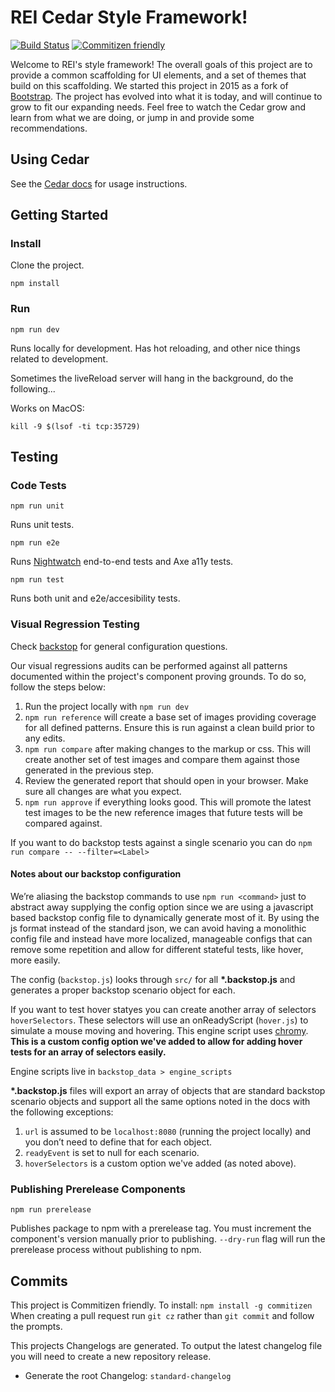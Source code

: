 # REI Cedar Style Framework!
[![Build Status](https://travis-ci.org/rei/rei-cedar.svg?branch=master)](https://travis-ci.org/rei/rei-cedar)
[![Commitizen friendly](https://img.shields.io/badge/commitizen-friendly-brightgreen.svg)](http://commitizen.github.io/cz-cli/)

Welcome to REI's style framework! The overall goals of this project are to provide a common scaffolding for UI elements,
and a set of themes that build on this scaffolding. We started this project in 2015 as a fork of
[Bootstrap](http://getbootstrap.com/).
The project has evolved into what it is today, and will continue to grow to fit our expanding needs. Feel free to watch
the Cedar grow and learn from what we are doing, or jump in and provide some recommendations.

## Using Cedar

See the [Cedar docs](https://rei.github.io/rei-cedar-docs/) for usage instructions.

## Getting Started

### Install

Clone the project.

`npm install`

### Run

`npm run dev`

Runs locally for development. Has hot reloading, and other nice things related to development.

Sometimes the liveReload server will hang in the background, do the following...

Works on MacOS:

```kill -9 $(lsof -ti tcp:35729)```

## Testing

### Code Tests

`npm run unit`

Runs unit tests.

`npm run e2e`

Runs [Nightwatch](http://nightwatchjs.org/) end-to-end tests and Axe a11y tests.

`npm run test`

Runs both unit and e2e/accesibility tests.

### Visual Regression Testing

Check [backstop](https://github.com/garris/BackstopJS) for general configuration questions.

Our visual regressions audits can be performed against all patterns documented within the project's component proving grounds. To do so, follow the steps below:

1. Run the project locally with `npm run dev`
2. `npm run reference` will create a base set of images providing coverage for all defined patterns. Ensure this is run against a clean build prior to any edits.
3. `npm run compare` after making changes to the markup or css. This will create another set of test images and compare them against those generated in the previous step.
4. Review the generated report that should open in your browser. Make sure all changes are what you expect.
5. `npm run approve` if everything looks good. This will promote the latest test images to be the new reference images that future tests will be compared against.

If you want to do backstop tests against a single scenario you can do `npm run compare -- --filter=<Label>`

#### Notes about our backstop configuration

We’re aliasing the backstop commands to use `npm run <command>` just to abstract away supplying the config option since we are using a javascript based backstop config file to dynamically generate most of it. By using the js format instead of the standard json, we can avoid having a monolithic config file and instead have more localized, manageable configs that can remove some repetition and allow for different stateful tests, like hover, more easily.

The config (`backstop.js`) looks through `src/` for all __*.backstop.js__ and generates a proper backstop scenario object for each.

If you want to test hover statyes you can create another array of selectors `hoverSelectors`. These selectors will use an onReadyScript (`hover.js`) to simulate a mouse moving and hovering. This engine script uses [chromy](https://github.com/OnetapInc/chromy). **This is a custom config option we've added to allow for adding hover tests for an array of selectors easily.**

Engine scripts live in `backstop_data > engine_scripts`

__*.backstop.js__ files will export an array of objects that are standard backstop scenario objects and support all the same options noted in the docs with the following exceptions:

1. `url` is assumed to be `localhost:8080` (running the project locally) and you don’t need to define that for each object.
2. `readyEvent` is set to null for each scenario.
3. `hoverSelectors` is a custom option we've added (as noted above).

### Publishing Prerelease Components

`npm run prerelease`

Publishes package to npm with a prerelease tag. You must increment the component's version manually prior to publishing. `--dry-run` flag will run the prerelease process without publishing to npm.

## Commits

This project is Commitizen friendly.  To install: `npm install -g commitizen`
When creating a pull request run `git cz` rather than `git commit` and follow the prompts.

This projects Changelogs are generated.
To output the latest changelog file you will need to create a new repository release.

- Generate the root Changelog: `standard-changelog`
